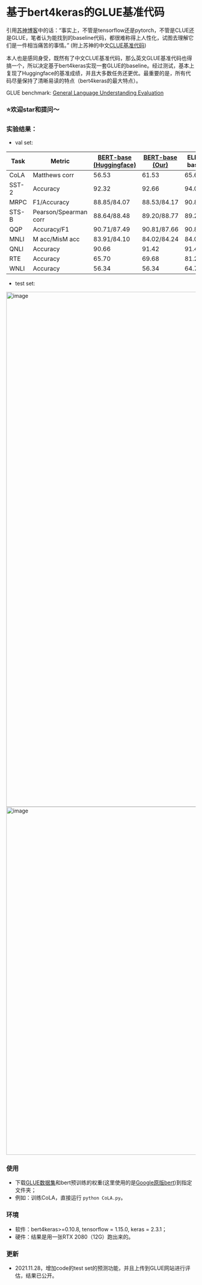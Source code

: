 # 基于bert4keras的GLUE基准代码

引用[苏神博客](https://kexue.fm/archives/8739)中的话：“事实上，不管是tensorflow还是pytorch，不管是CLUE还是GLUE，笔者认为能找到的baseline代码，都很难称得上人性化，试图去理解它们是一件相当痛苦的事情。” (附上苏神的中文[CLUE基准代码](https://github.com/bojone/CLUE-bert4keras))

本人也是感同身受，既然有了中文CLUE基准代码，那么英文GLUE基准代码也得搞一个，所以决定基于bert4keras实现一套GLUE的baseline。经过测试，基本上复现了Huggingface的基准成绩，并且大多数任务还更优。最重要的是，所有代码尽量保持了清晰易读的特点（bert4keras的最大特点）。

GLUE benchmark: [General Language Understanding
Evaluation](https://gluebenchmark.com/)

### ⭐️欢迎star和提问～

### 实验结果：
- val set:

| Task  | Metric                       | [BERT-base (Huggingface)](https://github.com/huggingface/transformers/tree/master/examples/pytorch/text-classification?fbclid=IwAR0Y4_Eer7ovaEJpRMpE1S91AsrOdEK97-iah6mupW9RATs2XMPVzQZCNz8) | [BERT-base (Our)](https://github.com/nishiwen1214/GLUE-bert4keras)|ELECTRA-base (Our)|
|-------|------------------------------|-------------|---------------|---------------|
| CoLA  | Matthews corr                | 56.53       | 61.53         |65.63          |
| SST-2 | Accuracy                     | 92.32       | 92.66         |94.04          |
| MRPC  | F1/Accuracy                  | 88.85/84.07 | 88.53/84.17   |90.83/87.71    |
| STS-B | Pearson/Spearman corr        | 88.64/88.48 | 89.20/88.77   |89.20/88.77    |
| QQP   | Accuracy/F1                  | 90.71/87.49 | 90.81/87.66   |90.81/87.66    |
| MNLI  | M acc/MisM acc                 | 83.91/84.10 | 84.02/84.24   |84.02/84.24    |
| QNLI  | Accuracy                     | 90.66       | 91.42         |91.42          |
| RTE   | Accuracy                     | 65.70       | 69.68         |81.23          |
| WNLI  | Accuracy                     | 56.34       | 56.34         |64.79          |

- test set:
<img width="1367" alt="image" src="https://user-images.githubusercontent.com/56249874/143742252-4a2d69ba-2f6a-4989-a5f8-f69e1db56691.png">
<img width="924" alt="image" src="https://user-images.githubusercontent.com/56249874/143735793-762babad-f43b-482e-87b5-61210720a34f.png">

### 使用
- 下载[GLUE数据集](https://gluebenchmark.com/)和bert预训练的权重(这里使用的是[Google原版bert](https://github.com/google-research/bert))到指定文件夹；
- 例如：训练CoLA，直接运行 `python CoLA.py`。

### 环境
- 软件：bert4keras>=0.10.8, tensorflow = 1.15.0, keras = 2.3.1；
- 硬件：结果是用一张RTX 2080（12G）跑出来的。

### 更新
- 2021.11.28，增加code的test set的预测功能，并且上传到GLUE网站进行评估，结果已公开。
